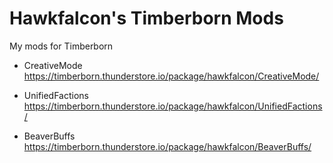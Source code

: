# Hawkfalcon's Timberborn Mods
My mods for Timberborn

- CreativeMode
https://timberborn.thunderstore.io/package/hawkfalcon/CreativeMode/

- UnifiedFactions
https://timberborn.thunderstore.io/package/hawkfalcon/UnifiedFactions/

- BeaverBuffs
https://timberborn.thunderstore.io/package/hawkfalcon/BeaverBuffs/
